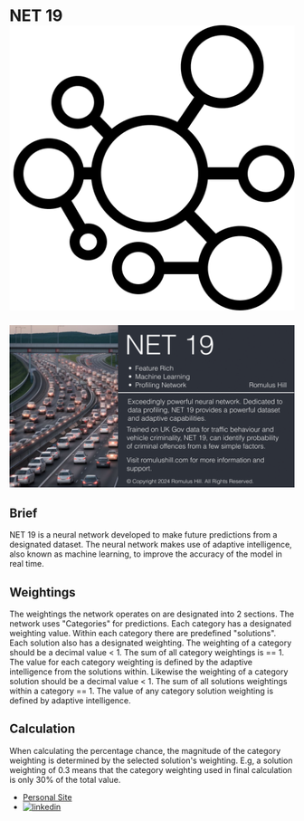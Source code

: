 # NET 19 <img src="https://github.com/romulushill/NET19/blob/main/resources/images/icon.png" alt="Main Logo">

<img src="https://github.com/romulushill/NET19/blob/main/resources/images/NET19.png" alt="Romulus Hill's NET19 Banner - Neural Network Traffic Monitoring, Software Developer, Computational Pioneer">

## Brief

NET 19 is a neural network developed to make future predictions from a designated dataset.
The neural network makes use of adaptive intelligence, also known as machine learning, to improve the accuracy of the model in real time.

## Weightings
The weightings the network operates on are designated into 2 sections.
The network uses "Categories" for predictions. Each category has a designated weighting value. Within each category there are predefined "solutions". Each solution also has a designated weighting.
The weighting of a category should be a decimal value < 1. The sum of all category weightings is == 1. The value for each category weighting is defined by the adaptive intelligence from the solutions within.
Likewise the weighting of a category solution should be a decimal value < 1. The sum of all solutions weightings within a category  == 1. The value of any category solution weighting is defined by adaptive intelligence.

## Calculation
When calculating the percentage chance, the magnitude of the category weighting is determined by the selected solution's weighting.
E.g, a solution weighting of 0.3 means that the category weighting used in final calculation is only 30% of the total value.


- <a href="https://romulushill.co.uk/">Personal Site</a>
- <a href="https://www.linkedin.com/in/romulushill/">![linkedin](https://img.shields.io/badge/LinkedIn-0077B5?style=for-the-badge&logo=Linkedin&logoColor=white)</a>
